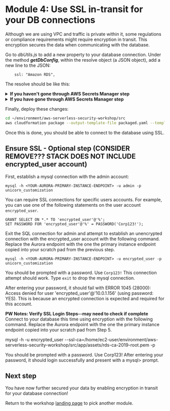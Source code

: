 # Module 4: Use SSL in-transit for your DB connections

Although we are using VPC and traffic is private within it, some regulations or compliance requirements might require encryption in transit. This encryption secures the data when communicating with the database. 

Go to *dbUtils.js* to add a new property to your database connection. Under the method ***getDbConfig***, within the resolve object (a JSON object), add a new line to the JSON:

```
    ssl: "Amazon RDS",

```
The resolve should be like this:

<details>
<summary><strong>If you haven't gone through AWS Secrets Manager step</strong></summary><p>

```javascript
			resolve({
			    ssl: "Amazon RDS",
			    host: host,
			    user: "admin",
			    password: "Corp123!",
			    database: "unicorn_customization",
			    multipleStatements: true
			});
```
</details>

<details>
<summary><strong>If you have gone through AWS Secrets Manager step</strong></summary><p>

```javascript
            client.getSecretValue({SecretId: secretName}, function (err, data) {
                if (err) {
                    console.error(err);
                    if (err.code === 'ResourceNotFoundException')
                        reject("The requested secret " + secretName + " was not found");
                    else if (err.code === 'InvalidRequestException')
                        reject("The request was invalid due to: " + err.message);
                    else if (err.code === 'InvalidParameterException')
                        reject("The request had invalid params: " + err.message);
                    else
                        reject(err.message);
                }
                else {
                    if (data.SecretString !== "") {
                        secret = data.SecretString;
                        resolve({
                            ssl: "Amazon RDS",
                            host: JSON.parse(secret).host,
                            user: JSON.parse(secret).username,
                            password: JSON.parse(secret).password,
                            database: "unicorn_customization",
                            multipleStatements: true
                        });
                    } else {
                        reject("Cannot parse DB credentials from secrets manager.");
                    }
                }
            });
```
</details>

Finally, deploy these changes:

```bash
cd ~/environment/aws-serverless-security-workshop/src
aws cloudformation package --output-template-file packaged.yaml --template-file template.yaml --s3-bucket $BUCKET --s3-prefix securityworkshop --region $REGION &&  aws cloudformation deploy --template-file packaged.yaml --stack-name CustomizeUnicorns --region $REGION --capabilities CAPABILITY_IAM --parameter-overrides InitResourceStack=Secure-Serverless
```

Once this is done, you should be able to connect to the database using SSL.

## Ensure SSL - Optional step (CONSIDER REMOVE??? STACK DOES NOT INCLUDE encrypted_user account)

First, establish a mysql connection with the admin account:

```mysql -h <YOUR-AURORA-PRIMARY-INSTANCE-ENDPOINT> -u admin -p unicorn_customization```

You can require SSL connections for specific users accounts\. For example, you can use one of the following statements on the user account `encrypted_user`\.


```
GRANT SELECT ON *.* TO 'encrypted_user'@'%';
SET PASSWORD FOR 'encrypted_user'@'%' = PASSWORD('Corp123!');    
```


Exit the SQL connection for admin and attempt to establish an unencrypted connection with the encrypted_user account with the following command. Replace the Aurora endpoint with the one the primary instance endpoint copied into your scratch pad from the previous step.

`mysql -h <YOUR-AURORA-PRIMARY-INSTANCE-ENDPOINT> -u encrypted_user -p unicorn_customization`

You should be prompted with a password. Use `Corp123!`
This connection attempt should work. Type `exit` to drop the mysql connection.
	
After entering your password, it should fail with ERROR 1045 (28000): Access denied for user 'encrypted_user'@'10.0.1.156' (using password: YES). This is because an encrypted connection is expected and required for this account.

**PW Notes: Verify SSL Login Steps--may need to check if complete**
Connect to your database this time using encryption with the following command. Replace the Aurora endpoint with the one the primary instance endpoint copied into your scratch pad from Step 5.

mysql -h <YOUR-AURORA-PRIMARY-INSTANCE-ENDPOINT> -u encrypted_user --ssl-ca=/home/ec2-user/environment/aws-serverless-security-workshop/src/app/assets/rds-ca-2019-root.pem -p

You should be prompted with a password. Use Corp123! After entering your password, it should login successfully and present with a mysql> prompt.

## Next step 
You have now further secured your data by enabling encryption in transit for your database connection! 

Return to the workshop [landing page](../../README.md) to pick another module.
